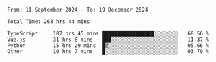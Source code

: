 <!--START_SECTION:waka-->

```abap
From: 11 September 2024 - To: 19 December 2024

Total Time: 263 hrs 44 mins

TypeScript     187 hrs 45 mins █████████████████░░░░░░░░   68.56 %
Vue.js         31 hrs 8 mins   ███░░░░░░░░░░░░░░░░░░░░░░   11.37 %
Python         15 hrs 29 mins  █▒░░░░░░░░░░░░░░░░░░░░░░░   05.66 %
Other          10 hrs 7 mins   █░░░░░░░░░░░░░░░░░░░░░░░░   03.70 %
```

<!--END_SECTION:waka-->

